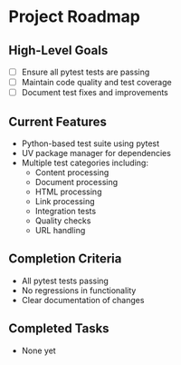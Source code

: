 # Project Roadmap

## High-Level Goals
- [ ] Ensure all pytest tests are passing
- [ ] Maintain code quality and test coverage
- [ ] Document test fixes and improvements

## Current Features
- Python-based test suite using pytest
- UV package manager for dependencies
- Multiple test categories including:
  - Content processing
  - Document processing
  - HTML processing
  - Link processing
  - Integration tests
  - Quality checks
  - URL handling

## Completion Criteria
- All pytest tests passing
- No regressions in functionality
- Clear documentation of changes

## Completed Tasks
- None yet